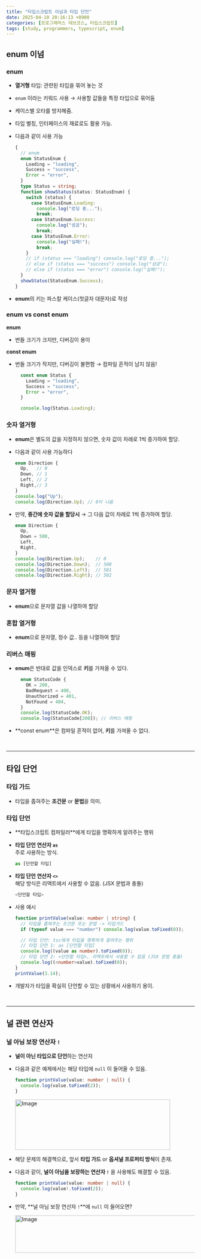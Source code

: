 ```yaml
---
title: "타입스크립트 이넘과 타입 단언"
date: 2025-04-10 20:16:13 +0900
categories: [프로그래머스 데브코스, 타입스크립트]
tags: [study, programmers, typescript, enum]
---
```

## **enum 이넘**

### <span class="bluepen">enum</span>   

- **열거형** 타입: 관련된 타입을 묶어 놓는 것  
- `enum` 이라는 키워드 사용 → 사용할 값들을 특정 타입으로 묶어둠  
- 케이스별 <span class="redpen">오타를 방지</span>해줌.   
- 타입 별칭, 인터페이스의 재료로도 활용 가능.  
- 다음과 같이 사용 가능   
    
    ```ts  
    {
      // enum
      enum StatusEnum {
        Loading = "loading",
        Success = "success",
        Error = "error",
      }
      type Status = string;
      function showStatus(status: StatusEnum) {
        switch (status) {
          case StatusEnum.Loading:
            console.log("로딩 중...");
            break;
          case StatusEnum.Success:
            console.log("성공");
            break;
          case StatusEnum.Error:
            console.log("실패!");
            break;
        }
        // if (status === "loading") console.log("로딩 중...");
        // else if (status === "success") console.log("성공");
        // else if (status === "error") console.log("실패!");
      }
      showStatus(StatusEnum.Success);
    }
    ```  
    
- **enum**의 키는 파스칼 케이스(첫글자 대문자)로 작성  

### <span class="bluepen">enum</span> vs <span class="bluepen">const enum</span>  

**<span class="bluepen">enum</span>**  

- 번들 크기가 크지만, 디버깅이 용이  

**<span class="bluepen">const enum</span>**  

- 번들 크기가 작지만, 디버깅이 불편함 → <span class="redpen">컴파일 흔적이 남지 않음!</span>    
    
    ```ts   
      const enum Status {
        Loading = "loading",
        Success = "success",
        Error = "error",
      }
    
      console.log(Status.Loading);
    ```  
    
### 숫자 열거형

- **enum**은 별도의 값을 지정하지 않으면, <span class="redpen">숫자 값이 차례로 1씩 증가하여 할당.</span>  
- 다음과 같이 사용 가능하다  
    
    ```ts    
    enum Direction {
      Up,   // 0
      Down, // 1
      Left, // 2
      Right,// 3
    }
    console.log("Up");
    console.log(Direction.Up); // 0이 나옴
    ```  
    
- 만약, **중간에 숫자 값을 할당시** → <span class="redpen">그 다음 값이 차례로 1씩 증가하여 할당.</span>   
    
    ```ts  
    enum Direction {
      Up,
      Down = 500,
      Left,
      Right,
    }
    console.log(Direction.Up);    // 0
    console.log(Direction.Down);  // 500
    console.log(Direction.Left);  // 501
    console.log(Direction.Right); // 502
    ```  
    
### 문자 열거형  

- **enum**으로 문자열 값을 나열하여 할당  

### 혼합 열거형  

- **enum**으로 문자열, 정수 값.. 등을 나열하여 할당  

### 리버스 매핑  

- **enum**은 반대로 <span class="redpen">값을 인덱스</span>로 **키**를 가져올 수 있다.   
    
    ```ts   
      enum StatusCode {
        OK = 200,
        BadRequest = 400,
        Unauthorized = 401,
        NotFound = 404,
      }
      console.log(StatusCode.OK);
      console.log(StatusCode[200]); // 리버스 매핑
    ```  
    
- **<span class="bluepen">const enum</span>**은 컴파일 흔적이 없어, <span class="redpen">**키**를 가져올 수 없다.</span>  

<br>

---

## **타입 단언**

### 타입 가드  

- 타입을 좁혀주는 **조건문** or **문법**을 의미.  

### 타입 단언  

- **<span class="bluepen">타입스크립트 컴파일러</span>**에게 타입을 명확하게 알려주는 행위  
- **타입 단언 연산자 `as`**     
  주로 사용하는 방식.  
     
    ```ts   
    as [단언할 타입]
    ```  
    
- **타입 단언 연산자 `<>`**  
  해당 방식은 <span class="redpen">리액트에서 사용할 수 없음.</span> (JSX 문법과 충돌)   
    
    ```ts     
    <단언할 타입>
    ```   
    
- 사용 예시    
    
    ```ts  
    function printValue(value: number | string) {
      // 타입을 좁혀주는 조건문 또는 문법 -> 타입가드
      if (typeof value === "number") console.log(value.toFixed(0));
    
      // 타입 단언: tsc에게 타입을 명확하게 알려주는 행위
      // 타입 단언 1: as [단언할 타입]
      console.log((value as number).toFixed(0));
      // 타입 단언 2: <단언할 타입>, 리액트에서 사용할 수 없음 (JSX 문법 충돌)
      console.log((<number>value).toFixed(0));
    }
    printValue(3.14);
    ```  
    
- 개발자가 타입을 확실히 단언할 수 있는 상황에서 사용하기 용이.  

<br>

---

## **널 관련 연산자**  

### 널 아님 보장 연산자 `!`  

- **널이 아닌 타입으로 단언**하는 연산자  
- 다음과 같은 예제에서는 해당 타입에 `null` 이 들어올 수 있음.  
    
    ```ts    
    function printValue(value: number | null) {
      console.log(value.toFixed(2));
    }
    ```  
  
    <img width="414" height="135" alt="Image" src="https://github.com/user-attachments/assets/cd75fa12-87d0-43cd-84a5-cb68ddb9ef6f" />
    
- 해당 문제의 해결책으로, 앞서 **타입 가드** or **옵셔널 프로퍼티 방식**이 존재.  
- 다음과 같이, **널이 아님을 보장하는 연산자 `!`** 을 사용해도 해결할 수 있음.  
    
    ```ts    
    function printValue(value: number | null) {
      console.log(value!.toFixed(2));
    }
    ```  
    
- 만약, **널 아님 보장 연산자 `!`**에 `null` 이 들어오면?  
    
    <img width="534" height="100" alt="Image" src="https://github.com/user-attachments/assets/635522d0-7e92-449c-a914-d350cdff3033" />  
